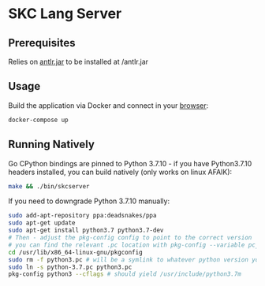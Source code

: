 # SKC Lang Server

## Prerequisites
Relies on [antlr.jar](https://www.antlr.org/download.html) to be installed at /antlr.jar

## Usage
Build the application via Docker and connect in your [browser](http://localhost:8080):
```bash
docker-compose up
```

## Running Natively
Go CPython bindings are pinned to Python 3.7.10 - if you have Python3.7.10 headers installed, you can build natively (only works on linux AFAIK):
```bash
make && ./bin/skcserver
```
If you need to downgrade Python 3.7.10 manually:
```bash
sudo add-apt-repository ppa:deadsnakes/ppa
sudo apt-get update
sudo apt-get install python3.7 python3.7-dev
# Then - adjust the pkg-config config to point to the correct version
# you can find the relevant .pc location with pkg-config --variable pc_path pkg-config for your system
cd /usr/lib/x86_64-linux-gnu/pkgconfig
sudo rm -f python3.pc # will be a symlink to whatever python version you have installed by default
sudo ln -s python-3.7.pc python3.pc
pkg-config python3 --cflags # should yield /usr/include/python3.7m
```
